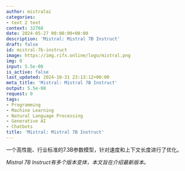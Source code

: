 ```yaml
---
author: mistralai
categories:
- text 2 text
context: 32768
date: 2024-05-27 00:00:00+00:00
description: 'Mistral: Mistral 7B Instruct'
draft: false
id: mistral-7b-instruct
image: https://img.rifx.online/logo/mistral.png
img: 0
input: 5.5e-08
is_active: false
last_updated: 2024-10-31 23:13:12+00:00
meta_title: 'Mistral: Mistral 7B Instruct'
output: 5.5e-08
request: 0
tags:
- Programming
- Machine Learning
- Natural Language Processing
- Generative AI
- Chatbots
title: 'Mistral: Mistral 7B Instruct'
---
```







一个高性能、行业标准的7.3B参数模型，针对速度和上下文长度进行了优化。

*Mistral 7B Instruct有多个版本变体，本文旨在介绍最新版本。*

